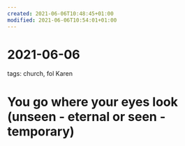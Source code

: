```yaml
---
created: 2021-06-06T10:48:45+01:00
modified: 2021-06-06T10:54:01+01:00
---
```


# 2021-06-06

tags: church, fol
Karen

# You go where your eyes look (unseen - eternal or seen - temporary)
